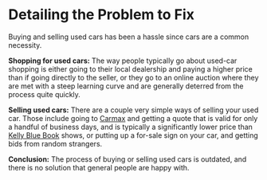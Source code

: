 # Detailing the Problem to Fix

Buying and selling used cars has been a hassle since cars are a common necessity. 

**Shopping for used cars:**
The way people typically go about used-car shopping is either going to their local dealership and paying a higher price than if going directly to the seller, or they go to an online auction where they are met with a steep learning curve and are generally deterred from the process quite quickly. 

**Selling used cars:**
There are a couple very simple ways of selling your used car. Those include going to [Carmax](https://www.carmax.com/) and getting a quote that is valid for only a handful of business days, and is typically a significantly lower price than [Kelly Blue Book](https://www.kbb.com/) shows, or putting up a for-sale sign on your car, and getting bids from random strangers. 
 
**Conclusion:**
The process of buying or selling used cars is outdated, and there is no solution that general people are happy with. 